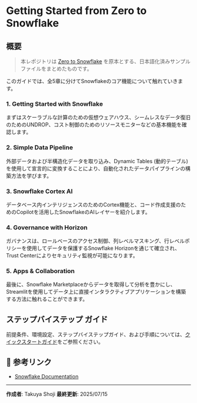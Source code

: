 # Getting Started from Zero to Snowflake

## 概要

> 本レポジトリは [Zero to Snowflake](https://quickstarts.snowflake.com/guide/zero_to_snowflake) を原本とする、日本語化済みサンプルファイルをまとめたものです。

このガイドでは、全5章に分けてSnowflakeのコア機能について触れていきます。

### 1. Getting Started with Snowflake
まずはスケーラブルな計算のための仮想ウェアハウス、シームレスなデータ復旧のためのUNDROP、コスト制御のためのリソースモニターなどの基本機能を確認します。

### 2. Simple Data Pipeline
外部データおよび半構造化データを取り込み、Dynamic Tables (動的テーブル) を使用して宣言的に変換することにより、自動化されたデータパイプラインの構築方法を学びます。

### 3. Snowflake Cortex AI
データベース内インテリジェンスのためのCortex機能と、コード作成支援のためのCopilotを活用したSnowflakeのAIレイヤーを紹介します。

### 4. Governance with Horizon
ガバナンスは、ロールベースのアクセス制御、列レベルマスキング、行レベルポリシーを使用してデータを保護するSnowflake Horizonを通じて確立され、Trust Centerによりセキュリティ監視が可能になります。

### 5. Apps & Collaboration
最後に、Snowflake Marketplaceからデータを取得して分析を豊かにし、Streamlitを使用してデータ上に直接インタラクティブアプリケーションを構築する方法に触れることができます。


## ステップバイステップ ガイド

前提条件、環境設定、ステップバイステップガイド、および手順については、[クイックスタートガイド](https://quickstarts.snowflake.com/guide/zero_to_snowflake)をご参照ください。

## 🔗 参考リンク
- [Snowflake Documentation](https://docs.snowflake.com/)

--- 
**作成者**: Takuya Shoji 
**最終更新**: 2025/07/15